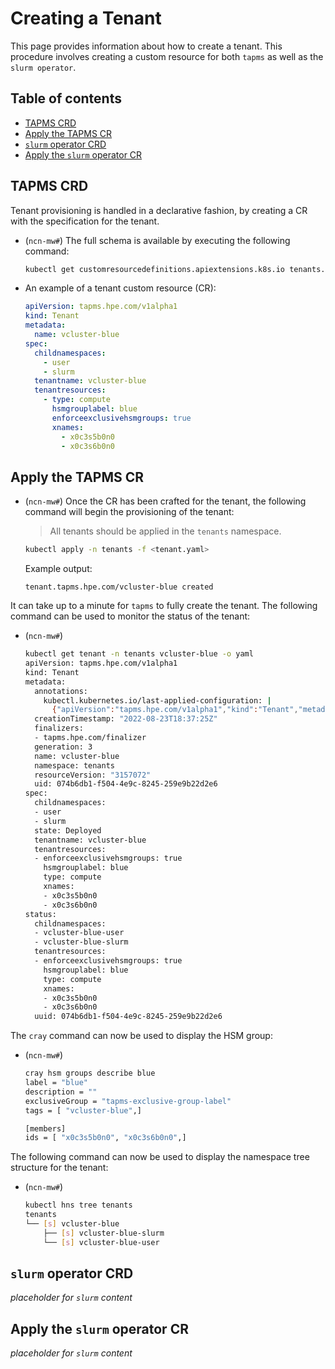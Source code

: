 # Creating a Tenant

This page provides information about how to create a tenant.  This procedure involves creating a custom resource for both `tapms` as well as the `slurm operator`.

## Table of contents

- [TAPMS CRD](#tapms-crd)
- [Apply the TAPMS CR](#apply-the-tapms-cr)
- [`slurm` operator CRD](#slurm-operator-crd)
- [Apply the `slurm` operator CR](#apply-the-slurm-operator-cr)

## TAPMS CRD

Tenant provisioning is handled in a declarative fashion, by creating a CR with the specification for the tenant.

- (`ncn-mw#`) The full schema is available by executing the following command:

    ```bash
    kubectl get customresourcedefinitions.apiextensions.k8s.io tenants.tapms.hpe.com  -o yaml
    ```

- An example of a tenant custom resource (CR):

    ```yaml
    apiVersion: tapms.hpe.com/v1alpha1
    kind: Tenant
    metadata:
      name: vcluster-blue
    spec:
      childnamespaces:
        - user
        - slurm
      tenantname: vcluster-blue
      tenantresources:
        - type: compute
          hsmgrouplabel: blue
          enforceexclusivehsmgroups: true
          xnames:
            - x0c3s5b0n0
            - x0c3s6b0n0
    ```

## Apply the TAPMS CR

- (`ncn-mw#`) Once the CR has been crafted for the tenant, the following command will begin the provisioning of the tenant:

    > All tenants should be applied in the `tenants` namespace.

    ```bash
    kubectl apply -n tenants -f <tenant.yaml>
    ```

    Example output:

    ```text
    tenant.tapms.hpe.com/vcluster-blue created
    ```

It can take up to a minute for `tapms` to fully create the tenant.  The following command can be used to monitor the status of the tenant:

- (`ncn-mw#`)

    ```bash
    kubectl get tenant -n tenants vcluster-blue -o yaml
    apiVersion: tapms.hpe.com/v1alpha1
    kind: Tenant
    metadata:
      annotations:
        kubectl.kubernetes.io/last-applied-configuration: |
          {"apiVersion":"tapms.hpe.com/v1alpha1","kind":"Tenant","metadata":{"annotations":{},"name":"vcluster-blue","namespace":"tenants"},"spec":{"childnamespaces":["user","slurm"],"tenantname":"vcluster-blue","tenantresources":[{"enforceexclusivehsmgroups":true,"hsmgrouplabel":"blue","type":"compute","xnames":["x0c3s5b0n0","x0c3s6b0n0"]}]}}
      creationTimestamp: "2022-08-23T18:37:25Z"
      finalizers:
      - tapms.hpe.com/finalizer
      generation: 3
      name: vcluster-blue
      namespace: tenants
      resourceVersion: "3157072"
      uid: 074b6db1-f504-4e9c-8245-259e9b22d2e6
    spec:
      childnamespaces:
      - user
      - slurm
      state: Deployed
      tenantname: vcluster-blue
      tenantresources:
      - enforceexclusivehsmgroups: true
        hsmgrouplabel: blue
        type: compute
        xnames:
        - x0c3s5b0n0
        - x0c3s6b0n0
    status:
      childnamespaces:
      - vcluster-blue-user
      - vcluster-blue-slurm
      tenantresources:
      - enforceexclusivehsmgroups: true
        hsmgrouplabel: blue
        type: compute
        xnames:
        - x0c3s5b0n0
        - x0c3s6b0n0
      uuid: 074b6db1-f504-4e9c-8245-259e9b22d2e6
    ```

The `cray` command can now be used to display the HSM group:

- (`ncn-mw#`)

    ```bash
    cray hsm groups describe blue
    label = "blue"
    description = ""
    exclusiveGroup = "tapms-exclusive-group-label"
    tags = [ "vcluster-blue",]

    [members]
    ids = [ "x0c3s5b0n0", "x0c3s6b0n0",]
    ```

The following command can now be used to display the namespace tree structure for the tenant:

- (`ncn-mw#`)

    ```bash
    kubectl hns tree tenants
    tenants
    └── [s] vcluster-blue
        ├── [s] vcluster-blue-slurm
        └── [s] vcluster-blue-user
    ```

## `slurm` operator CRD

_placeholder for `slurm` content_

## Apply the `slurm` operator CR

_placeholder for `slurm` content_
